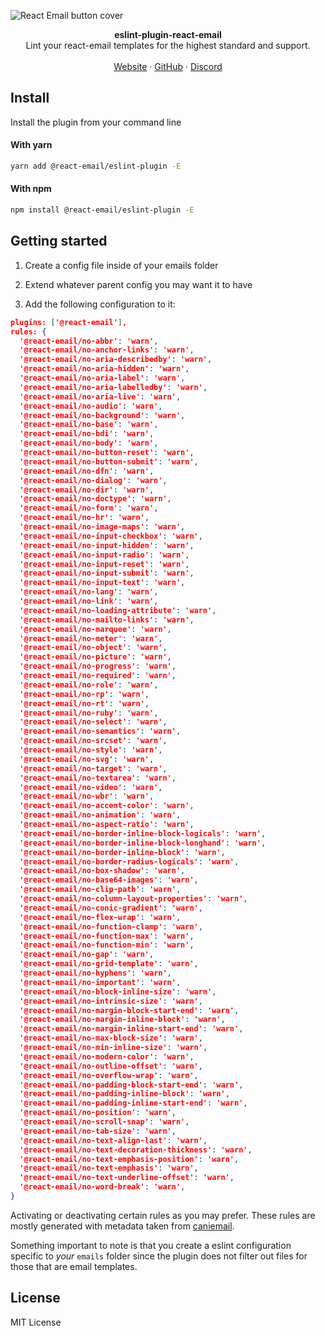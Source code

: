 ![React Email button cover](https://react.email/static/covers/render.png)

<div align="center"><strong>eslint-plugin-react-email</strong></div>
<div align="center">Lint your react-email templates for the highest standard and support.</div>
<br />
<div align="center">
<a href="https://react.email">Website</a> 
<span> · </span>
<a href="https://github.com/resendlabs/react-email">GitHub</a> 
<span> · </span>
<a href="https://react.email/discord">Discord</a>
</div>

## Install

Install the plugin from your command line

#### With yarn

```sh
yarn add @react-email/eslint-plugin -E
```

#### With npm

```sh
npm install @react-email/eslint-plugin -E
```

## Getting started

1. Create a config file inside of your emails folder

2. Extend whatever parent config you may want it to have

3. Add the following configuration to it:

```json
plugins: ['@react-email'],
rules: {
  '@react-email/no-abbr': 'warn',
  '@react-email/no-anchor-links': 'warn',
  '@react-email/no-aria-describedby': 'warn',
  '@react-email/no-aria-hidden': 'warn',
  '@react-email/no-aria-label': 'warn',
  '@react-email/no-aria-labelledby': 'warn',
  '@react-email/no-aria-live': 'warn',
  '@react-email/no-audio': 'warn',
  '@react-email/no-background': 'warn',
  '@react-email/no-base': 'warn',
  '@react-email/no-bdi': 'warn',
  '@react-email/no-body': 'warn',
  '@react-email/no-button-reset': 'warn',
  '@react-email/no-button-submit': 'warn',
  '@react-email/no-dfn': 'warn',
  '@react-email/no-dialog': 'warn',
  '@react-email/no-dir': 'warn',
  '@react-email/no-doctype': 'warn',
  '@react-email/no-form': 'warn',
  '@react-email/no-hr': 'warn',
  '@react-email/no-image-maps': 'warn',
  '@react-email/no-input-checkbox': 'warn',
  '@react-email/no-input-hidden': 'warn',
  '@react-email/no-input-radio': 'warn',
  '@react-email/no-input-reset': 'warn',
  '@react-email/no-input-submit': 'warn',
  '@react-email/no-input-text': 'warn',
  '@react-email/no-lang': 'warn',
  '@react-email/no-link': 'warn',
  '@react-email/no-loading-attribute': 'warn',
  '@react-email/no-mailto-links': 'warn',
  '@react-email/no-marquee': 'warn',
  '@react-email/no-meter': 'warn',
  '@react-email/no-object': 'warn',
  '@react-email/no-picture': 'warn',
  '@react-email/no-progress': 'warn',
  '@react-email/no-required': 'warn',
  '@react-email/no-role': 'warn',
  '@react-email/no-rp': 'warn',
  '@react-email/no-rt': 'warn',
  '@react-email/no-ruby': 'warn',
  '@react-email/no-select': 'warn',
  '@react-email/no-semantics': 'warn',
  '@react-email/no-srcset': 'warn',
  '@react-email/no-style': 'warn',
  '@react-email/no-svg': 'warn',
  '@react-email/no-target': 'warn',
  '@react-email/no-textarea': 'warn',
  '@react-email/no-video': 'warn',
  '@react-email/no-wbr': 'warn',
  '@react-email/no-accent-color': 'warn',
  '@react-email/no-animation': 'warn',
  '@react-email/no-aspect-ratio': 'warn',
  '@react-email/no-border-inline-block-logicals': 'warn',
  '@react-email/no-border-inline-block-longhand': 'warn',
  '@react-email/no-border-inline-block': 'warn',
  '@react-email/no-border-radius-logicals': 'warn',
  '@react-email/no-box-shadow': 'warn',
  '@react-email/no-base64-images': 'warn',
  '@react-email/no-clip-path': 'warn',
  '@react-email/no-column-layout-properties': 'warn',
  '@react-email/no-conic-gradient': 'warn',
  '@react-email/no-flex-wrap': 'warn',
  '@react-email/no-function-clamp': 'warn',
  '@react-email/no-function-max': 'warn',
  '@react-email/no-function-min': 'warn',
  '@react-email/no-gap': 'warn',
  '@react-email/no-grid-template': 'warn',
  '@react-email/no-hyphens': 'warn',
  '@react-email/no-important': 'warn',
  '@react-email/no-block-inline-size': 'warn',
  '@react-email/no-intrinsic-size': 'warn',
  '@react-email/no-margin-block-start-end': 'warn',
  '@react-email/no-margin-inline-block': 'warn',
  '@react-email/no-margin-inline-start-end': 'warn',
  '@react-email/no-max-block-size': 'warn',
  '@react-email/no-min-inline-size': 'warn',
  '@react-email/no-modern-color': 'warn',
  '@react-email/no-outline-offset': 'warn',
  '@react-email/no-overflow-wrap': 'warn',
  '@react-email/no-padding-block-start-end': 'warn',
  '@react-email/no-padding-inline-block': 'warn',
  '@react-email/no-padding-inline-start-end': 'warn',
  '@react-email/no-position': 'warn',
  '@react-email/no-scroll-snap': 'warn',
  '@react-email/no-tab-size': 'warn',
  '@react-email/no-text-align-last': 'warn',
  '@react-email/no-text-decoration-thickness': 'warn',
  '@react-email/no-text-emphasis-position': 'warn',
  '@react-email/no-text-emphasis': 'warn',
  '@react-email/no-text-underline-offset': 'warn',
  '@react-email/no-word-break': 'warn',
}
```

Activating or deactivating certain rules as you may prefer.
These rules are mostly generated with metadata taken from [caniemail](https://www.caniemail.com/).

Something important to note is that you create a eslint configuration
specific to *your* `emails` folder since the plugin does not filter out files
for those that are email templates.

## License

MIT License
